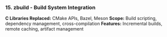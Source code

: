 ### 15. **zbuild** - Build System Integration
**C Libraries Replaced:** CMake APIs, Bazel, Meson
**Scope:** Build scripting, dependency management, cross-compilation
**Features:** Incremental builds, remote caching, artifact management

